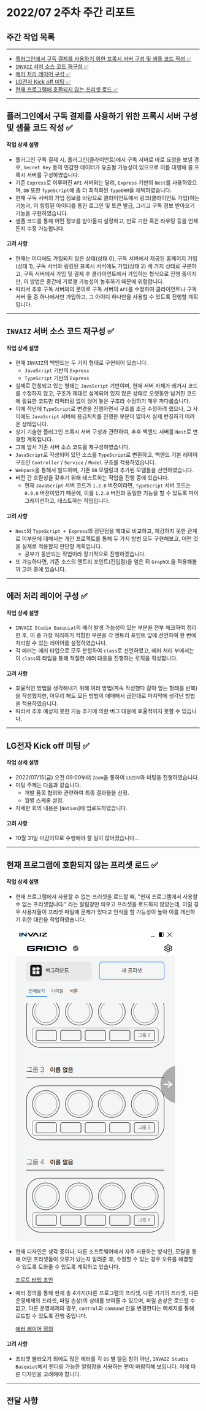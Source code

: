 # 2022/07 2주차 주간 리포트

## 주간 작업 목록

---

- [플러그인에서 구독 결제를 사용하기 위한 프록시 서버 구성 및 샘플 코드 작성 ✅](#플러그인에서-구독-결제를-사용하기-위한-프록시-서버-구성-및-샘플-코드-작성-)
- [`INVAIZ` 서버 소스 코드 재구성 ✅](#invaiz-서버-소스-코드-재구성-)
- [에러 처리 레이어 구성 ✅](#에러-처리-레이어-구성-)
- [LG전자 Kick off 미팅 ✅](#lg전자-kick-off-미팅-)
- [현재 프로그램에 호환되지 않는 프리셋 로드 ✅](#현재-프로그램에-호환되지-않는-프리셋-로드-)

---

## 플러그인에서 구독 결제를 사용하기 위한 프록시 서버 구성 및 샘플 코드 작성 ✅

#### 작업 상세 설명

- 플러그인 구독 결제 시, 플러그인(클라이언트)에서 구독 서버로 바로 요청을 보낼 경우, `Secret Key` 등의 민감한 데이터가 유출될 가능성이 있으므로 이를 대행해 줄 프록시 서버를 구성하였습니다.
- 기존 `Express`로 이루어진 `API` 서버와는 달리, `Express` 기반의 `Nest`를 사용하였으며, `DB` 또한 `TypeScript`에 좀 더 최적화된 `TypeORM`을 채택하였습니다.
- 현재 구독 서버의 가입 정보를 바탕으로 클라이언트에서 링크(클라이언트 가입)하는 기능과, 이 링킹된 아이디를 통한 로그인 및 토큰 발급, 그리고 구독 정보 받아오기 기능을 구현하였습니다.
- 샘플 코드를 통해 어떤 정보를 받아올지 설정하고, 만료 기한 혹은 라우팅 등을 언제든지 수정 가능합니다.

#### 고려 사항

- 현재는 어디에도 가입되지 않은 상태(상태 0), 구독 서버에서 제공된 홈페이지 가입(상태 1), 구독 서버와 링킹된 프록시 서버에도 가입(상태 2) 세 가지 상태로 구분하고, 구독 서버에서 가입 및 결제 후 클라이언트에서 가입하는 형식으로 진행 중이지만, 이 방법은 중간에 가로챌 가능성이 농후하기 때문에 위험합니다.
- 따라서 추후 구독 서버와의 문의로 구독 서버의 `API`를 수정하여 클라이언트나 구독 서버 둘 중 하나에서만 가입하고, 그 아이디 하나만을 사용할 수 있도록 진행할 계획입니다.

---

## `INVAIZ` 서버 소스 코드 재구성 ✅

#### 작업 상세 설명

- 현재 `INVAIZ`의 백엔드는 두 가지 형태로 구현되어 있습니다.
  - `JavaScript` 기반의 `Express`
  - `TypeScript` 기반의 `Express`
- 실제로 런칭되고 있는 형태는 `JavaScript` 기반이며, 현재 서버 자체가 레거시 코드를 수정하지 않고, 구조가 제대로 설계되어 있지 않은 상태로 오랫동안 남겨진 코드에 필요한 코드만 리팩터링 없이 얹어 놓은 구조라 수정하기 매우 까다롭습니다.
- 이에 작년에 `TypeScript`로 변경을 진행하면서 구조를 조금 수정하려 했으나, 그 사이에도 `JavaScript` 서버에 응급처치를 진행한 부분이 많아서 실제 런칭하기 어려운 상태입니다.
- 상기 기술한 플러그인 프록시 서버 구성과 관련하여, 추후 백엔드 서버를 `Nest`로 변경할 계획입니다.
- 그에 앞서 기존 서버 소스 코드를 재구성하였습니다.
- `JavaScript`로 작성되어 있던 소스를 `TypeScript`로 변환하고, 백엔드 기본 레이어 구조인 `Controller` / `Service` / `Model` 구조를 적용하였습니다.
- `Webpack`을 통해서 빌드하며, 기존 `DB` 모델링과 추가된 모델들을 선언하였습니다.
- 버전 간 호환성을 갖추기 위해 테스트하는 작업을 진행 중에 있습니다.
  - 현재 `JavaScript` 서버 코드가 `1.2.0` 버전이라면, `TypeScript` 서버 코드는 `0.9.0` 버전이었기 때문에, 이를 `1.2.0` 버전과 동일한 기능을 할 수 있도록 마이그레이션하고, 테스트하는 작업입니다.

#### 고려 사항

- `Nest`와 `TypeScript + Express`의 장단점을 제대로 비교하고, 체감하지 못한 관계로 이부분에 대해서는 개인 프로젝트를 통해 두 가지 방법 모두 구현해보고, 어떤 것을 실제로 적용할지 판단할 계획입니다.
  - 공부가 동반되는 작업이라 장기적으로 진행하겠습니다.
- 또 가능하다면, 기존 소스의 엔트리 포인트(진입점)을 엎은 뒤 `GraphQL`을 적용해볼까 고려 중에 있습니다.

---

## 에러 처리 레이어 구성 ✅

#### 작업 상세 설명

- `INVAIZ Studio Basquiat`의 에러 발생 가능성이 있는 부분을 전부 체크하여 정리한 후, 이 중 가장 처리하기 적합한 부분을 각 엔트리 포인트 앞에 선언하여 한 번에 처리할 수 있는 레이어를 설정하였습니다.
- 각 에러는 에러 타입으로 모두 분할하여 `class`로 선언하였고, 에러 처리 부에서는 이 `class`의 타입을 통해 적절한 에러 대응을 진행하는 로직을 작성합니다.

#### 고려 사항

- 효율적인 방법을 생각해내기 위해 여러 방법(계속 작성했다 갈아 엎는 형태를 반복)을 작성했지만, 아무리 해도 모든 방법이 애매해서 급한대로 마지막에 생각난 방법을 적용하였습니다.
- 따라서 추후 예상치 못한 기능 추가에 의한 버그 대응에 효율적이지 못할 수 있습니다.

---

## LG전자 Kick off 미팅 ✅

#### 작업 상세 설명

- 2022/07/15(금) 오전 09:00부터 `Zoom`을 통하여 `LG전자`와 미팅을 진행하였습니다.
- 미팅 주제는 다음과 같습니다.
  - 개발 품목 협의와 관련하여 최종 결과물을 선정.
  - 월별 스케줄 설정.
- 자세한 회의 내용은 [`Notion`]에 업로드하였습니다.

#### 고려 사항

- 10월 31일 마감이므로 수행해야 할 일이 많아졌습니다...

---

## 현재 프로그램에 호환되지 않는 프리셋 로드 ✅

#### 작업 상세 설명

- 현재 프로그램에서 사용할 수 없는 프리셋을 로드할 때, "현재 프로그램에서 사용할 수 없는 프리셋입니다." 라는 알림창만 띄우고 프리셋을 로드하지 않았는데, 이럴 경우 사용자들이 프리셋 파일에 문제가 있다고 인식을 할 가능성이 높아 이를 개선하기 위한 대안을 작업하였습니다.

  ![add_other_program_preset](./assets/add_other_program_preset.gif)

- 현재 디자인은 생각 중이나, 다른 소프트웨어에서 자주 사용하는 방식인, 모달을 통해 어떤 프리셋들이 오류가 났는지 알려준 후, 수정할 수 있는 경우 오류를 해결할 수 있도록 도와줄 수 있도록 계획하고 있습니다.

  [프로토 타입 초안](./assets/prototype.pdf)

- 에러 정의를 통해 현재 총 4가지(다른 프로그램의 프리셋, 다른 기기의 프리셋, 다른 운영체제의 프리셋, 파일 손상)의 상태를 보여줄 수 있으며, 파일 손상은 로드할 수 없고, 다른 운영체제의 경우, `control`과 `command` 만을 변경한다는 메세지를 통해 로드할 수 있도록 진행 중입니다.

  [에러 레이어 정의](./assets/error_layer.pdf)

#### 고려 사항

- 프리셋 불러오기 외에도 많은 에러를 각 `OS` 별 알림 창이 아닌, `INVAIZ Studio Basquiat`에서 렌더링 가능한 알림창을 사용하는 편이 바람직해 보입니다. 이에 따른 디자인을 고려해야 합니다.

---

## 전달 사항
